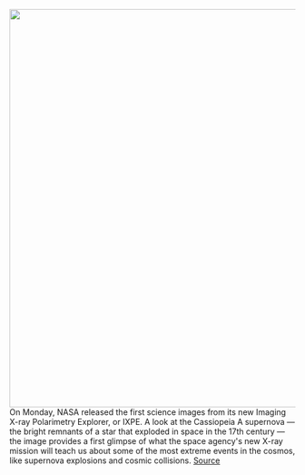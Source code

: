<img src='https://cdn.vox-cdn.com/thumbor/PvJDzvGh0jh7ItO142EMF5zORB8=/0x0:4000x2250/1200x800/filters:focal(1680x805:2320x1445)/cdn.vox-cdn.com/uploads/chorus_image/image/70513304/ixpe_003.0.jpeg' width='700px' /><br/>
On Monday, NASA released the first science images from its new Imaging X-ray Polarimetry Explorer, or IXPE. A look at the Cassiopeia A supernova — the bright remnants of a star that exploded in space in the 17th century — the image provides a first glimpse of what the space agency's new X-ray mission will teach us about some of the most extreme events in the cosmos, like supernova explosions and cosmic collisions.
<a href='https://www.theverge.com/2022/2/15/22934793/nasa-supernova-ixpe-cassiopeia-stars-images'> Source <a/>